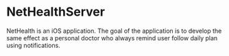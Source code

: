 # NetHealthServer
NetHealth is an iOS application. The goal of the application is to develop the same effect as a personal doctor who always remind user follow daily plan using notifications.
